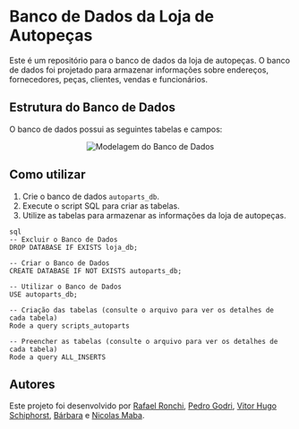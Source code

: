 
# Banco de Dados da Loja de Autopeças

Este é um repositório para o banco de dados da loja de autopeças. O banco de dados foi projetado para armazenar informações sobre endereços, fornecedores, peças, clientes, vendas e funcionários.

## Estrutura do Banco de Dados

O banco de dados possui as seguintes tabelas e campos:

<p align="center">
  <img src="https://github.com/GaspSoft/Autoparts-DB/assets/95860101/75bf2200-b9e4-481b-b20f-bb98fcaa3a05" alt="Modelagem do Banco de Dados">
</p>

## Como utilizar

1. Crie o banco de dados `autoparts_db`.
2. Execute o script SQL para criar as tabelas.
3. Utilize as tabelas para armazenar as informações da loja de autopeças.

```
sql
-- Excluir o Banco de Dados
DROP DATABASE IF EXISTS loja_db;

-- Criar o Banco de Dados
CREATE DATABASE IF NOT EXISTS autoparts_db;

-- Utilizar o Banco de Dados
USE autoparts_db;

-- Criação das tabelas (consulte o arquivo para ver os detalhes de cada tabela)
Rode a query scripts_autoparts 

-- Preencher as tabelas (consulte o arquivo para ver os detalhes de cada tabela)
Rode a query ALL_INSERTS 
````
## Autores

Este projeto foi desenvolvido por [Rafael Ronchi](https://github.com/RafaelRonchi),  [Pedro Godri](https://github.com/pedrogodri),  [Vitor Hugo Schiphorst](https://github.com/VitorSchiphorst),  [Bárbara](https://github.com/BahNasc) e [Nicolas Maba](https://github.com/NicolasRicardoMaba).


